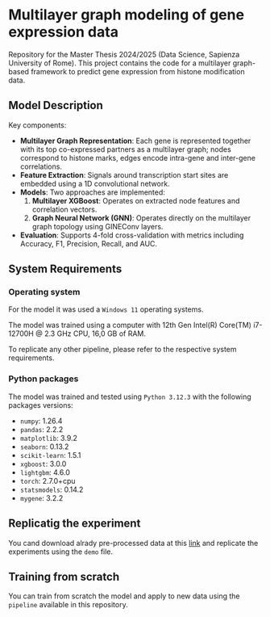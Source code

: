 # Multilayer graph modeling of gene expression data

Repository for the Master Thesis 2024/2025 (Data Science, Sapienza University of Rome). 
This project contains the code for a multilayer graph-based framework to predict gene expression from histone modification data.

## Model Description

Key components:
- **Multilayer Graph Representation**: Each gene is represented together with its top co-expressed partners as a multilayer graph; nodes correspond to histone marks, edges encode intra-gene and inter-gene correlations.
- **Feature Extraction**: Signals around transcription start sites are embedded using a 1D convolutional network.
- **Models**: Two approaches are implemented:
  1. **Multilayer XGBoost**: Operates on extracted node features and correlation vectors.
  2. **Graph Neural Network (GNN)**: Operates directly on the multilayer graph topology using GINEConv layers.
- **Evaluation**: Supports 4-fold cross-validation with metrics including Accuracy, F1, Precision, Recall, and AUC.


## System Requirements

### Operating system 

For the model it was used a `Windows 11`  operating systems.

The model was trained using a computer with 12th Gen Intel(R) Core(TM) i7-12700H @ 2.3 GHz CPU, 16,0 GB of RAM.

To replicate any other pipeline, please refer to the respective system requirements.

### Python packages

The model was trained and tested using `Python 3.12.3` with the following packages versions:

- `numpy`: 1.26.4  
- `pandas`: 2.2.2  
- `matplotlib`: 3.9.2  
- `seaborn`: 0.13.2  
- `scikit-learn`: 1.5.1  
- `xgboost`: 3.0.0  
- `lightgbm`: 4.6.0  
- `torch`: 2.7.0+cpu  
- `statsmodels`: 0.14.2  
- `mygene`: 3.2.2

## Replicatig the experiment

You cand download alrady pre-processed data at this [link](https://drive.google.com/drive/folders/1O4oE5gS5j4Jx9Y0D_gjBhJ2ppOAOoZy6?usp=sharing) and replicate the experiments using the `demo` file.

## Training from scratch 

You can train from scratch the model and apply to new data using the `pipeline` available in this repository. 


